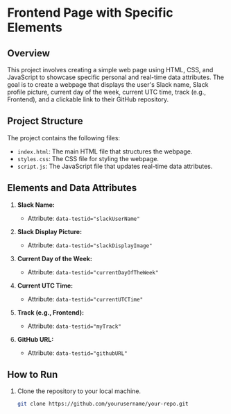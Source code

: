 # Frontend Page with Specific Elements

## Overview

This project involves creating a simple web page using HTML, CSS, and JavaScript to showcase specific personal and real-time data attributes. The goal is to create a webpage that displays the user's Slack name, Slack profile picture, current day of the week, current UTC time, track (e.g., Frontend), and a clickable link to their GitHub repository.

## Project Structure

The project contains the following files:

- `index.html`: The main HTML file that structures the webpage.
- `styles.css`: The CSS file for styling the webpage.
- `script.js`: The JavaScript file that updates real-time data attributes.

## Elements and Data Attributes

1. **Slack Name:**
   - Attribute: `data-testid="slackUserName"`

2. **Slack Display Picture:**
   - Attribute: `data-testid="slackDisplayImage"`

3. **Current Day of the Week:**
   - Attribute: `data-testid="currentDayOfTheWeek"`

4. **Current UTC Time:**
   - Attribute: `data-testid="currentUTCTime"`

5. **Track (e.g., Frontend):**
   - Attribute: `data-testid="myTrack"`

6. **GitHub URL:**
   - Attribute: `data-testid="githubURL"`

## How to Run

1. Clone the repository to your local machine.

   ```bash
   git clone https://github.com/yourusername/your-repo.git
